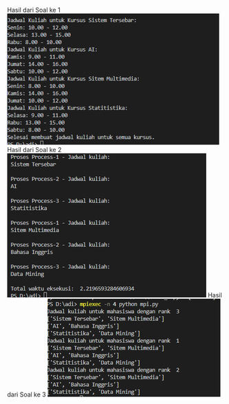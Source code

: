 Hasil dari Soal ke 1
![gambar soal no 1](1.PNG)
Hasil dari Soal ke 2
![gambar soal no 2](2.PNG)
Hasil dari Soal ke 3
![gambar soal no 3](3.PNG)
